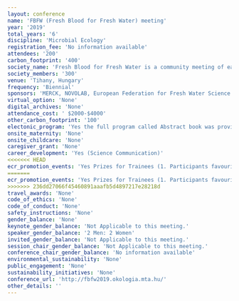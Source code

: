 ```yaml
---
layout: conference 
name: 'FBFW (Fresh Blood for Fresh Water) meeting'
year: '2019'
total_years: '6'
discipline: 'Microbial Ecology'
registration_fee: 'No information available'
attendees: '200'
carbon_footprint: '400'
society_name: 'Fresh Blood for Fresh Water is a community meeting of early-career limnologists'
society_members: '300'
venue: 'Tihany, Hungary'
frequency: 'Biennial'
sponsors: 'MERCK, NOVOLAB, European Federation for Fresh Water Science'
virtual_option: 'None'
digital_archives: 'None'
attendance_cost: ' $2000-$4000'
other_carbon_footprint: '100'
electonic_program: 'Yes the full program called Abstract book was provided online as a .pdf fileon the conference website.'
onsite_maternity: 'None'
onsite_childcare: 'None'
caregiver_grant: 'None'
career_development: 'Yes (Science Communication)'
<<<<<<< HEAD
ecr_promotion_events: 'Yes Prizes for Trainees (1. Participants favourite talk.  2. Participants favourite poster.  3. Best in microbiology (selected by Mia Bengtsson).  4. Best in Experimental Ecology  5. Best in Community Ecology.  6. Best talk and best poster (selection by the organizers))'
=======
ecr_promotion_events: 'Yes Prizes for Trainees (1. Participants favourite talk.  2. Participants favourite poster.  3. Best in microbiology (selected by Mia Bengtsson).  4. Best in Experimental Ecology 5. Best in Community Ecology.  6. Best talk and best poster (selection by the organizers))'
>>>>>>> 236dd27066f45460891aaafb5d4897217e28218d
travel_awards: 'None'
code_of_ethics: 'None'
code_of_conduct: 'None'
safety_instructions: 'None'
gender_balance: 'None'
keynote_gender_balance: 'Not Applicable to this meeting.'
speaker_gender_balance: '2 Men: 2 Women'
invited_gender_balance: 'Not Applicable to this meeting.'
session_chair_gender_balance: 'Not Applicable to this meeting.'
conference_chair_gender_balance: 'No information available'
environmental_sustainability: 'None'
public_engagement: 'None'
sustainability_initiatives: 'None'
conference_url: 'http://fbfw2019.okologia.mta.hu/'
other_details: ''
---
```

